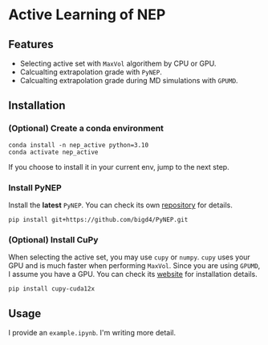 # Active Learning of NEP

## Features

- Selecting active set with `MaxVol` algorithem by CPU or GPU.
- Calcualting extrapolation grade with `PyNEP`.
- Calcualting extrapolation grade during MD simulations with `GPUMD`.


## Installation

### (Optional) Create a conda environment
```shell
conda install -n nep_active python=3.10
conda activate nep_active
```
If you choose to install it in your current env, jump to the next step.


### Install PyNEP
Install the **latest** `PyNEP`. You can check its own [repository](https://github.com/bigd4/PyNEP) for details. 

```shell
pip install git+https://github.com/bigd4/PyNEP.git
```

### (Optional) Install CuPy
When selecting the active set, you may use `cupy` or `numpy`. `cupy` uses your GPU and is much faster when performing `MaxVol`. Since you are using `GPUMD`, I assume you have a GPU. You can check its [website](https://cupy.dev/) for installation details.

```shell
pip install cupy-cuda12x
```

## Usage
I provide an `example.ipynb`. I'm writing more detail.